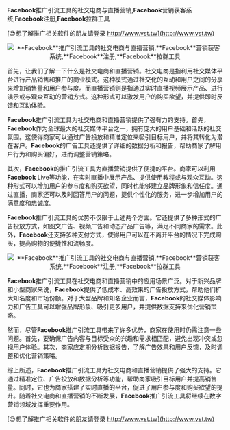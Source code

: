 **Facebook**推广引流工具的社交电商与直播营销,**Facebook**营销获客系统,**Facebook**注册,**Facebook**拉群工具

[😍想了解推广相关软件的朋友请登录 http://www.vst.tw](http://www.vst.tw)

 <center><img src="https://vst.tw/MP4/tuiguang/png/4.png" alt="**Facebook**推广引流工具的社交电商与直播营销,**Facebook**营销获客系统,**Facebook**注册,**Facebook**拉群工具"></center>

首先，让我们了解一下什么是社交电商和直播营销。社交电商是指利用社交媒体平台进行产品销售和推广的商业模式。这种模式通过社交化的互动和用户之间的分享来增加销售量和用户参与度。而直播营销则是指通过实时直播视频展示产品、进行演示或与观众互动的营销方式。这种形式可以激发用户的购买欲望，并提供即时反馈和互动体验。

**Facebook**推广引流工具为社交电商和直播营销提供了强有力的支持。首先，**Facebook**作为全球最大的社交媒体平台之一，拥有庞大的用户基础和活跃的社交氛围。这使得商家可以通过广告投放和精准定位来吸引目标用户，并将其转化为潜在客户。**Facebook**的广告工具还提供了详细的数据分析和报告，帮助商家了解用户行为和购买偏好，进而调整营销策略。

其次，**Facebook**的推广引流工具为直播营销提供了便捷的平台。商家可以利用**Facebook** Live等功能，在实时直播中展示产品、提供使用教程或与观众互动。这种形式可以增加用户的参与度和购买欲望，同时也能够建立品牌形象和信任度。通过直播，商家还可以及时回答用户的问题，提供个性化的服务，进一步增加用户的满意度和忠诚度。

**Facebook**推广引流工具的优势不仅限于上述两个方面。它还提供了多种形式的广告投放方式，如图文广告、视频广告和动态产品广告等，满足不同商家的需求。此外，**Facebook**还支持多种支付方式，使得用户可以在不离开平台的情况下完成购买，提高购物的便捷性和流畅度。

 <center><img src="https://vst.tw/MP4/tuiguang/png/8.png" alt="**Facebook**推广引流工具的社交电商与直播营销,**Facebook**营销获客系统,**Facebook**注册,**Facebook**拉群工具"></center>

**Facebook**推广引流工具在社交电商和直播营销中的应用场景广泛。对于新兴品牌和小型商家来说，**Facebook**提供了低成本、高效果的广告投放方式，帮助他们扩大知名度和市场份额。对于大型品牌和知名企业而言，**Facebook**的社交媒体影响力和广告工具可以增强品牌形象、吸引更多用户，并提供数据支持来优化营销策略。

然而，尽管**Facebook**推广引流工具带来了许多优势，商家在使用时仍需注意一些问题。首先，要确保广告内容与目标受众的兴趣和需求相匹配，避免出现冲突或忽视用户体验。其次，商家应定期分析数据报告，了解广告效果和用户反馈，及时调整和优化营销策略。

综上所述，**Facebook**推广引流工具为社交电商和直播营销提供了强大的支持。它通过精准定位、广告投放和数据分析等功能，帮助商家吸引目标用户并提高销售量。同时，它也为商家搭建了实时直播的平台，促进了用户参与度和购买欲望的提升。随着社交电商和直播营销的不断发展，**Facebook**推广引流工具将继续在数字营销领域发挥重要作用。

[😍想了解推广相关软件的朋友请登录 http://www.vst.tw](http://www.vst.tw)



